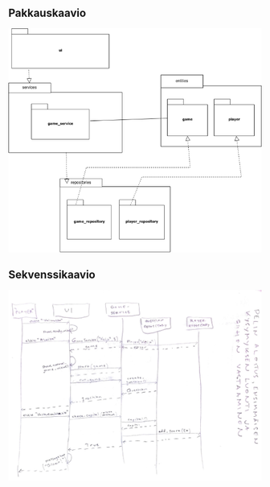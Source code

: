## Pakkauskaavio

![Pakkauskaavio](pakkauskaavio.png)

## Sekvenssikaavio

![Sekvenssikaavio](sekvenssikaavio.png)
